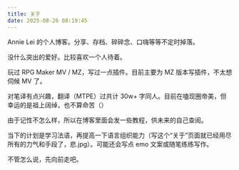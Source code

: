 ```yaml
---
title: 关于
date: 2025-08-26 08:19:45
---
```

Annie Lei 的个人博客。分享、存档、碎碎念、口嗨等等不定时掉落。

没什么突出的爱好。比较喜欢一个人待着。

玩过 RPG Maker MV / MZ，写过一点插件。目前主要为 MZ 版本写插件，不太想伺候 MV 了。

对笔译有点兴趣，翻译（MTPE）过共计 30w+ 字同人。目前在嗑现圈帝美，但幸运的是祖上阔绰，也不算命苦（）

由于记性不怎么样，所以在博客里面会发一些教程，供未来的自己查阅。

当下的计划是学习法语，再提高一下语言组织能力（写这个“关于”页面就已经用尽所有的力气和手段了，悲.jpg）。可能还会写点 emo 文案或随笔练练写作。

不管怎么说，先向前走吧。